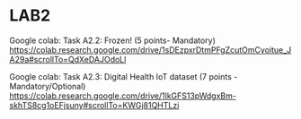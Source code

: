 # LAB2

Google colab: Task A2.2: Frozen! (5 points- Mandatory)
https://colab.research.google.com/drive/1sDEzpxrDtmPFgZcutOmCyoitue_JA29a#scrollTo=QdXeDAJOdoLl

Google colab: Task A2.3: Digital Health IoT dataset (7 points - Mandatory/Optional)
https://colab.research.google.com/drive/1lkGFS13pWdgxBm-skhTS8cg1oEFjsuny#scrollTo=KWGj81QHTLzi

